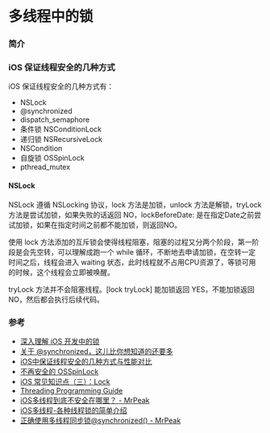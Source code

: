 # 多线程中的锁

### 简介

### iOS 保证线程安全的几种方式

iOS 保证线程安全的几种方式有：
- NSLock
- @synchronized
- dispatch_semaphore
- 条件锁 NSConditionLock
- 递归锁 NSRecursiveLock
- NSCondition
- 自旋锁 OSSpinLock
- pthread_mutex

#### NSLock

NSLock 遵循 NSLocking 协议，lock 方法是加锁，unlock 方法是解锁，tryLock 方法是尝试加锁，如果失败的话返回 NO，lockBeforeDate: 是在指定Date之前尝试加锁，如果在指定时间之前都不能加锁，则返回NO。

使用 lock 方法添加的互斥锁会使得线程阻塞，阻塞的过程又分两个阶段，第一阶段是会先空转，可以理解成跑一个 while 循环，不断地去申请加锁，在空转一定时间之后，线程会进入 waiting 状态，此时线程就不占用CPU资源了，等锁可用的时候，这个线程会立即被唤醒。

tryLock 方法并不会阻塞线程。[lock tryLock] 能加锁返回 YES，不能加锁返回 NO，然后都会执行后续代码。

####

### 参考

- [深入理解 iOS 开发中的锁](https://bestswifter.com/ios-lock/)
- [关于 @synchronized，这儿比你想知道的还要多](http://yulingtianxia.com/blog/2015/11/01/More-than-you-want-to-know-about-synchronized/)
- [iOS中保证线程安全的几种方式与性能对比](https://www.jianshu.com/p/938d68ed832c)
- [不再安全的 OSSpinLock](https://blog.ibireme.com/2016/01/16/spinlock_is_unsafe_in_ios/)
- [iOS 常见知识点（三）：Lock](https://www.jianshu.com/p/ddbe44064ca4)
- [Threading Programming Guide](https://developer.apple.com/library/content/documentation/Cocoa/Conceptual/Multithreading/ThreadSafety/ThreadSafety.html)
- [iOS多线程到底不安全在哪里？ - MrPeak](http://mrpeak.cn/blog/ios-thread-safety/)
- [iOS多线程-各种线程锁的简单介绍](http://www.jianshu.com/p/35dd92bcfe8c)
- [正确使用多线程同步锁@synchronized() - MrPeak](http://mrpeak.cn/blog/synchronized/)
